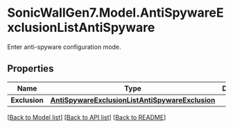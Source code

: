# SonicWallGen7.Model.AntiSpywareExclusionListAntiSpyware
Enter anti-spyware configuration mode.

## Properties

Name | Type | Description | Notes
------------ | ------------- | ------------- | -------------
**Exclusion** | [**AntiSpywareExclusionListAntiSpywareExclusion**](AntiSpywareExclusionListAntiSpywareExclusion.md) |  | [optional] 

[[Back to Model list]](../README.md#documentation-for-models) [[Back to API list]](../README.md#documentation-for-api-endpoints) [[Back to README]](../README.md)

